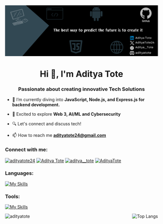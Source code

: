 ![MasterHead](https://github.com/AdityaTote/AdityaTote/blob/main/banner.png)

<h1 align="center">Hi 👋, I'm Aditya Tote</h1>
<h3 align="center">Passionate about creating innovative Tech Solutions</h3>

- 🌟 I’m currently diving into **JavaScript, Node.js, and Express.js for backend development.**

- 🚀 Excited to explore **Web 3, AI/ML and Cybersecurity**

- 🔍 Let's connect and discuss tech!

- 📫 How to reach me **adityatote24@gmail.com**

<h3 align="left">Connect with me:</h3>
<p align="left">
<a href="https://twitter.com/adityatote24" target="blank"><img align="center" src="https://raw.githubusercontent.com/rahuldkjain/github-profile-readme-generator/master/src/images/icons/Social/twitter.svg" alt="adityatote24" height="30" width="40" /></a>
<a href="https://linkedin.com/in/aditya-tote" target="blank"><img align="center" src="https://raw.githubusercontent.com/rahuldkjain/github-profile-readme-generator/master/src/images/icons/Social/linked-in-alt.svg" alt="Aditya Tote" height="30" width="40" /></a>
<a href="https://instagram.com/aditya__tote" target="blank"><img align="center" src="https://raw.githubusercontent.com/rahuldkjain/github-profile-readme-generator/master/src/images/icons/Social/instagram.svg" alt="aditya__tote" height="30" width="40" /></a>
<a href="https://discord.gg/adityatote" target="blank"><img align="center" src="https://raw.githubusercontent.com/rahuldkjain/github-profile-readme-generator/master/src/images/icons/Social/discord.svg" alt="AdityaTote" height="30" width="40" /></a>
</p>

<h3 align="left">Languages:</h3>
 
  [![My Skills](https://skillicons.dev/icons?i=js,ts,py,html,css)](https://skillicons.dev)

  <h3 align="left">Tools:</h3>
  
  [![My Skills](https://skillicons.dev/icons?i=nodejs,express,postman,npm,mongodb,postgres,git,github,bash,django,firebase,vscode,debian,neovim)](https://skillicons.dev)
  


<p>
  <img align="left" src="https://github-readme-stats.vercel.app/api?username=adityatote&show_icons=true&locale=en" alt="adityatote" />
  <img align="right" src="https://github-readme-stats.vercel.app/api/top-langs/?username=AdityaTote&size_weight=0.5&count_weight=0.5" alt="Top Langs" />
</p>

<!--START_SECTION:SHOW_LANGUAGE-->
<!--END_SECTION:SHOW_LANGUAGE-->

